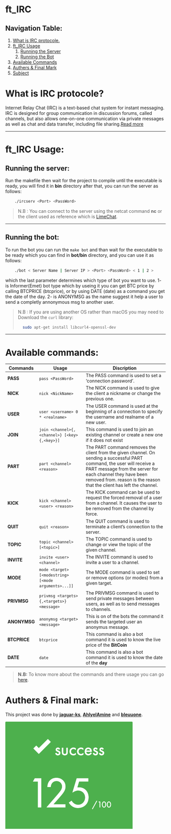 # **ft_IRC**

## **Navigation Table:**

1. [What is IRC protocole.](#what-is-irc-protocole)
1. [ft_IRC Usage](#ft_irc-usage)
    1. [Running the Server](#running-the-server)
    1. [Running the Bot](#running-the-bot)
1. [Available Commands](#available-commands)
1. [Authers & Final Mark](#authers--final-mark)
1. [Subject](./en.subject.pdf)

# **What is IRC protocole?**

Internet Relay Chat (IRC) is a text-based chat system for instant messaging. IRC is designed for group communication in discussion forums, called channels, but also allows one-on-one communication via private messages as well as chat and data transfer, including file sharing.[Read more](https://en.wikipedia.org/wiki/IRC)

---

# **ft_IRC Usage:**

## **Running the server:**

Run the makefile then wait for the project to compile until the executable is ready, you will find it in **bin** directory
after that, you can run the server as follows:

```bash
    ./ircserv <Port> <PassWord>
```

> N.B : You can connect to the server using the netcat command **nc** or the client used as reference which is [LimeChat](http://limechat.net/mac/).

---

## **Running the bot:**

To run the bot you can run the `make bot` and than wait for the executable to be ready which you can find in **bot/bin** directory, and you can use it as follows:

```bash
    ./bot < Server Name | Server IP > <Port> <PassWord> < 1 | 2 >
```

which the last parameter determines which type of bot you want to use.
1- is Informer(Emet) bot type which by useing it you can get BTC price by calling BTCPRICE (btcprice),
 or by using DATE (date) as a command you get the date of the day.
2- is ANONYMSG as the name suggest it help a user to send a completly annonymous msg to another user.

> N.B : If you are using another OS rather than macOS you may need to Download the `curl` library:
> ```bash
>   sudo apt-get install libcurl4-openssl-dev
>```

---

# **Available commands:**

| Commands | Usage | Discription |
|----------|-------|-------------|
| **PASS** | `pass <PassWord>` | The PASS command is used to set a ‘connection password’. |
| **NICK** | `nick <NickName>` | The NICK command is used to give the client a nickname or change the previous one. |
| **USER** | `user <username> 0 * <realname>` | The USER command is used at the beginning of a connection to specify the username and realname of a new user. |
| **JOIN** | `join <channel>{,<channel>} [<key>{,<key>}]` | This command is used to join an existing channel or create a new one if it does not exist |
| **PART** | `part <channel> <reason>` | The PART command removes the client from the given channel. On sending a successful PART command, the user will receive a PART message from the server for each channel they have been removed from. reason is the reason that the client has left the channel. |
| **KICK** | `kick <channel> <user> <reason>` | The KICK command can be used to request the forced removal of a user from a channel. It causes the user to be removed from the channel by force.|
| **QUIT** | `quit <reason>` | The QUIT command is used to terminate a client’s connection to the server. |
| **TOPIC** | `topic <channel> [<topic>]` | The TOPIC command is used to change or view the topic of the given channel. |
| **INVITE** | `invite <user> <channel>` | The INVITE command is used to invite a user to a channel. |
| **MODE** | `mode <target> [<modestring> [<mode arguments>...]]` | The MODE command is used to set or remove options (or modes) from a given target. |
| **PRIVMSG** | `privmsg <targets>{,<targets>} <message>` | The PRIVMSG command is used to send private messages between users, as well as to send messages to channels. |
| **ANONYMSG** | `anonymsg <target> <message>` | This is on of the bots the command it sends the targeted user an anonymus message. |
| **BTCPRICE** | `btcprice` | This command is also a bot command it is used to know the live price of the **BitCoin** |
| **DATE** | `date` | This command is also a bot command it is used to know the date of the **day** |
> **N.B:** To know more about the commands and there usage you can go [here](https://modern.ircdocs.horse/).

# **Authers & Final mark:**

This project was done by [**jaguar-ks**](https://github.com/jaguar-ks), [**AhlyelAmine**](https://github.com/AhlyelAmine) and [**bleuuone**](https://github.com/bleuuone).

![final_mark](./final_mark.png)
